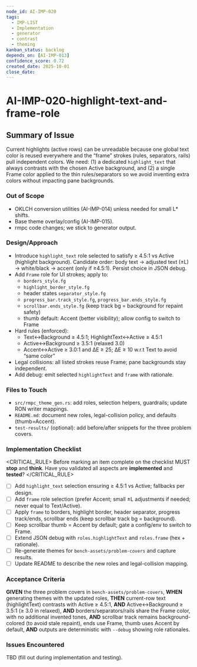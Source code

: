 ```yaml
---
node_id: AI-IMP-020
tags:
  - IMP-LIST
  - Implementation
  - generator
  - contrast
  - theming
kanban_status: backlog
depends_on: [AI-IMP-013]
confidence_score: 0.72
created_date: 2025-10-01
close_date:
---
```


# AI-IMP-020-highlight-text-and-frame-role

## Summary of Issue
Current highlights (active rows) can be unreadable because one global text color is reused everywhere and the “frame” strokes (rules, separators, rails) pull independent colors. We need: (1) a dedicated `highlight_text` that always contrasts with the chosen Active background, and (2) a single Frame color applied to the thin rules/separators so we avoid inventing extra colors without impacting pane backgrounds.

### Out of Scope
- OKLCH conversion utilities (AI-IMP-014) unless needed for small L* shifts.
- Base theme overlay/config (AI-IMP-015).
- rmpc code changes; we stick to generator output.

### Design/Approach
- Introduce `highlight_text` role selected to satisfy ≥ 4.5:1 vs Active (highlight background). Candidate order: body text → adjusted text (±L) → white/black → accent (only if ≥4.5:1). Persist choice in JSON debug.
- Add `Frame` role for UI strokes; apply to:
  - `borders_style.fg`
  - `highlight_border_style.fg`
  - header states `separator_style.fg`
  - `progress_bar.track_style.fg`, `progress_bar.ends_style.fg`
  - `scrollbar.ends_style.fg` (keep track bg = background for repaint safety)
  - thumb default: Accent (better visibility); allow config to switch to Frame
- Hard rules (enforced):
  - Text↔Background ≥ 4.5:1; HighlightText↔Active ≥ 4.5:1
  - Active↔Background ≥ 3.5:1 (relaxed 3.0)
  - Accent↔Active ≥ 3.0:1 and ΔE ≥ 25; ΔE ≥ 10 w.r.t Text to avoid “same color”
- Legal collisions: all listed strokes reuse Frame; pane backgrounds stay independent.
- Add debug: emit selected `highlightText` and `frame` with rationale.

### Files to Touch
- `src/rmpc_theme_gen.rs`: add roles, selection helpers, guardrails; update RON writer mappings.
- `README.md`: document new roles, legal-collision policy, and defaults (thumb=Accent).
- `test-results/` (optional): add before/after snippets for the three problem covers.

### Implementation Checklist

<CRITICAL_RULE>
Before marking an item complete on the checklist MUST **stop** and **think**. Have you validated all aspects are **implemented** and **tested**? 
</CRITICAL_RULE>

- [ ] Add `highlight_text` selection ensuring ≥ 4.5:1 vs Active; fallbacks per design.
- [ ] Add `frame` role selection (prefer Accent; small ±L adjustments if needed; never equal to Text/Active).
- [ ] Apply `frame` to borders, highlight border, header separator, progress track/ends, scrollbar ends (keep scrollbar track bg = background).
- [ ] Keep scrollbar thumb = Accent by default; gate a config/env to switch to Frame.
- [ ] Extend JSON debug with `roles.highlightText` and `roles.frame` (hex + rationale).
- [ ] Re-generate themes for `bench-assets/problem-covers` and capture results.
- [ ] Update README to describe the new roles and legal-collision mapping.

### Acceptance Criteria
**GIVEN** the three problem covers in `bench-assets/problem-covers`,
**WHEN** generating themes with the updated roles,
**THEN** current-row text (highlightText) contrasts with Active ≥ 4.5:1,
**AND** Active↔Background ≥ 3.5:1 (≥ 3.0 in relaxed),
**AND** borders/separators/rails share the Frame color, with no additional invented tones,
**AND** scrollbar track remains background-colored (to avoid stale repaint), ends use Frame, thumb uses Accent by default,
**AND** outputs are deterministic with `--debug` showing role rationales.

### Issues Encountered
TBD (fill out during implementation and testing).

